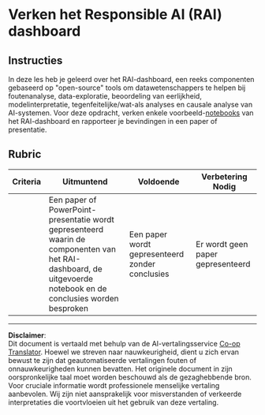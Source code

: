 <!--
CO_OP_TRANSLATOR_METADATA:
{
  "original_hash": "91c6a180ef08e20cc15acfd2d6d6e164",
  "translation_date": "2025-09-05T19:29:15+00:00",
  "source_file": "9-Real-World/2-Debugging-ML-Models/assignment.md",
  "language_code": "nl"
}
-->
# Verken het Responsible AI (RAI) dashboard

## Instructies

In deze les heb je geleerd over het RAI-dashboard, een reeks componenten gebaseerd op "open-source" tools om datawetenschappers te helpen bij foutenanalyse, data-exploratie, beoordeling van eerlijkheid, modelinterpretatie, tegenfeitelijke/wat-als analyses en causale analyse van AI-systemen. Voor deze opdracht, verken enkele voorbeeld-[notebooks](https://github.com/Azure/RAI-vNext-Preview/tree/main/examples/notebooks) van het RAI-dashboard en rapporteer je bevindingen in een paper of presentatie.

## Rubric

| Criteria | Uitmuntend | Voldoende | Verbetering Nodig |
| -------- | ---------- | --------- | ----------------- |
|          | Een paper of PowerPoint-presentatie wordt gepresenteerd waarin de componenten van het RAI-dashboard, de uitgevoerde notebook en de conclusies worden besproken | Een paper wordt gepresenteerd zonder conclusies | Er wordt geen paper gepresenteerd |

---

**Disclaimer**:  
Dit document is vertaald met behulp van de AI-vertalingsservice [Co-op Translator](https://github.com/Azure/co-op-translator). Hoewel we streven naar nauwkeurigheid, dient u zich ervan bewust te zijn dat geautomatiseerde vertalingen fouten of onnauwkeurigheden kunnen bevatten. Het originele document in zijn oorspronkelijke taal moet worden beschouwd als de gezaghebbende bron. Voor cruciale informatie wordt professionele menselijke vertaling aanbevolen. Wij zijn niet aansprakelijk voor misverstanden of verkeerde interpretaties die voortvloeien uit het gebruik van deze vertaling.